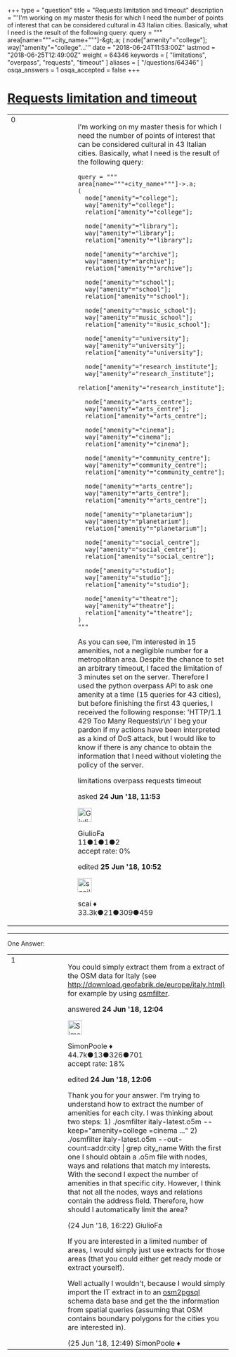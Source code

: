 +++
type = "question"
title = "Requests limitation and timeout"
description = '''I&#x27;m working on my master thesis for which I need the number of points of interest that can be considered cultural in 43 Italian cities. Basically, what I need is the result of the following query: query = &quot;&quot;&quot; area[name=&quot;&quot;&quot;+city_name+&quot;&quot;&quot;]-&amp;gt;.a; (  node[&quot;amenity&quot;=&quot;college&quot;];  way[&quot;amenity&quot;=&quot;college&quot;...'''
date = "2018-06-24T11:53:00Z"
lastmod = "2018-06-25T12:49:00Z"
weight = 64346
keywords = [ "limitations", "overpass", "requests", "timeout" ]
aliases = [ "/questions/64346" ]
osqa_answers = 1
osqa_accepted = false
+++

<div class="headNormal">

# [Requests limitation and timeout](/questions/64346/requests-limitation-and-timeout)

</div>

<div id="main-body">

<div id="askform">

<table id="question-table" style="width:100%;">
<colgroup>
<col style="width: 50%" />
<col style="width: 50%" />
</colgroup>
<tbody>
<tr>
<td style="width: 30px; vertical-align: top"><div class="vote-buttons">
<span id="post-64346-upvote" class="ajax-command post-vote up" rel="nofollow" title="I like this post (click again to cancel)"> </span>
<div id="post-64346-score" class="post-score" title="current number of votes">
0
</div>
<span id="post-64346-downvote" class="ajax-command post-vote down" rel="nofollow" title="I dont like this post (click again to cancel)"> </span> <span id="favorite-mark" class="ajax-command favorite-mark" rel="nofollow" title="mark/unmark this question as favorite (click again to cancel)"> </span>
<div id="favorite-count" class="favorite-count">
&#10;</div>
</div></td>
<td><div id="item-right">
<div class="question-body">
<p>I'm working on my master thesis for which I need the number of points of interest that can be considered cultural in 43 Italian cities. Basically, what I need is the result of the following query:</p>
<pre><code>query = &quot;&quot;&quot;
area[name=&quot;&quot;&quot;+city_name+&quot;&quot;&quot;]-&gt;.a;
(
  node[&quot;amenity&quot;=&quot;college&quot;];
  way[&quot;amenity&quot;=&quot;college&quot;];
  relation[&quot;amenity&quot;=&quot;college&quot;];
&#10;  node[&quot;amenity&quot;=&quot;library&quot;];
  way[&quot;amenity&quot;=&quot;library&quot;];
  relation[&quot;amenity&quot;=&quot;library&quot;];
&#10;  node[&quot;amenity&quot;=&quot;archive&quot;];
  way[&quot;amenity&quot;=&quot;archive&quot;];
  relation[&quot;amenity&quot;=&quot;archive&quot;];
&#10;  node[&quot;amenity&quot;=&quot;school&quot;];
  way[&quot;amenity&quot;=&quot;school&quot;];
  relation[&quot;amenity&quot;=&quot;school&quot;];
&#10;  node[&quot;amenity&quot;=&quot;music_school&quot;];
  way[&quot;amenity&quot;=&quot;music_school&quot;];
  relation[&quot;amenity&quot;=&quot;music_school&quot;];
&#10;  node[&quot;amenity&quot;=&quot;university&quot;];
  way[&quot;amenity&quot;=&quot;university&quot;];
  relation[&quot;amenity&quot;=&quot;university&quot;];
&#10;  node[&quot;amenity&quot;=&quot;research_institute&quot;];
  way[&quot;amenity&quot;=&quot;research_institute&quot;];
  relation[&quot;amenity&quot;=&quot;research_institute&quot;];
&#10;  node[&quot;amenity&quot;=&quot;arts_centre&quot;];
  way[&quot;amenity&quot;=&quot;arts_centre&quot;];
  relation[&quot;amenity&quot;=&quot;arts_centre&quot;];
&#10;  node[&quot;amenity&quot;=&quot;cinema&quot;];
  way[&quot;amenity&quot;=&quot;cinema&quot;];
  relation[&quot;amenity&quot;=&quot;cinema&quot;];
&#10;  node[&quot;amenity&quot;=&quot;community_centre&quot;];
  way[&quot;amenity&quot;=&quot;community_centre&quot;];
  relation[&quot;amenity&quot;=&quot;community_centre&quot;];
&#10;  node[&quot;amenity&quot;=&quot;arts_centre&quot;];
  way[&quot;amenity&quot;=&quot;arts_centre&quot;];
  relation[&quot;amenity&quot;=&quot;arts_centre&quot;];
&#10;  node[&quot;amenity&quot;=&quot;planetarium&quot;];
  way[&quot;amenity&quot;=&quot;planetarium&quot;];
  relation[&quot;amenity&quot;=&quot;planetarium&quot;];
&#10;  node[&quot;amenity&quot;=&quot;social_centre&quot;];
  way[&quot;amenity&quot;=&quot;social_centre&quot;];
  relation[&quot;amenity&quot;=&quot;social_centre&quot;];
&#10;  node[&quot;amenity&quot;=&quot;studio&quot;];
  way[&quot;amenity&quot;=&quot;studio&quot;];
  relation[&quot;amenity&quot;=&quot;studio&quot;];
&#10;  node[&quot;amenity&quot;=&quot;theatre&quot;];
  way[&quot;amenity&quot;=&quot;theatre&quot;];
  relation[&quot;amenity&quot;=&quot;theatre&quot;];
)
&quot;&quot;&quot;</code></pre>
<p>As you can see, I'm interested in 15 amenities, not a negligible number for a metropolitan area. Despite the chance to set an arbitrary timeout, I faced the limitation of 3 minutes set on the server. Therefore I used the python overpass API to ask one amenity at a time (15 queries for 43 cities), but before finishing the first 43 queries, I received the following response: 'HTTP/1.1 429 Too Many Requests\r\n' I beg your pardon if my actions have been interpreted as a kind of DoS attack, but I would like to know if there is any chance to obtain the information that I need without violeting the policy of the server.</p>
</div>
<div id="question-tags" class="tags-container tags">
<span class="post-tag tag-link-limitations" rel="tag" title="see questions tagged &#39;limitations&#39;">limitations</span> <span class="post-tag tag-link-overpass" rel="tag" title="see questions tagged &#39;overpass&#39;">overpass</span> <span class="post-tag tag-link-requests" rel="tag" title="see questions tagged &#39;requests&#39;">requests</span> <span class="post-tag tag-link-timeout" rel="tag" title="see questions tagged &#39;timeout&#39;">timeout</span>
</div>
<div id="question-controls" class="post-controls">
&#10;</div>
<div class="post-update-info-container">
<div class="post-update-info post-update-info-user">
<p>asked <strong>24 Jun '18, 11:53</strong></p>
<img src="https://secure.gravatar.com/avatar/b66d324b0705210da2ebe24e3ec2f6dd?s=32&amp;d=identicon&amp;r=g" class="gravatar" width="32" height="32" alt="GiulioFa&#39;s gravatar image" />
<p><span>GiulioFa</span><br />
<span class="score" title="11 reputation points">11</span><span title="1 badges"><span class="badge1">●</span><span class="badgecount">1</span></span><span title="1 badges"><span class="silver">●</span><span class="badgecount">1</span></span><span title="2 badges"><span class="bronze">●</span><span class="badgecount">2</span></span><br />
<span class="accept_rate" title="Rate of the user&#39;s accepted answers">accept rate:</span> <span title="GiulioFa has no accepted answers">0%</span></p>
</div>
<div class="post-update-info post-update-info-edited">
<p><span> edited <strong>25 Jun '18, 10:52</strong> </span></p>
<img src="https://secure.gravatar.com/avatar/52d3234f3be58156770e8a91d575bfbd?s=32&amp;d=identicon&amp;r=g" class="gravatar" width="32" height="32" alt="scai&#39;s gravatar image" />
<p><span>scai ♦</span><br />
<span class="score" title="33317 reputation points"><span>33.3k</span></span><span title="21 badges"><span class="badge1">●</span><span class="badgecount">21</span></span><span title="309 badges"><span class="silver">●</span><span class="badgecount">309</span></span><span title="459 badges"><span class="bronze">●</span><span class="badgecount">459</span></span></p>
</div>
</div>
<div id="comments-container-64346" class="comments-container">
&#10;</div>
<div id="comment-tools-64346" class="comment-tools">
&#10;</div>
<div class="clear">
&#10;</div>
<div id="comment-64346-form-container" class="comment-form-container">
&#10;</div>
<div class="clear">
&#10;</div>
</div></td>
</tr>
</tbody>
</table>

------------------------------------------------------------------------

<div class="tabBar">

<span id="sort-top"></span>

<div class="headQuestions">

One Answer:

</div>

</div>

<span id="64347"></span>

<div id="answer-container-64347" class="answer">

<table style="width:100%;">
<colgroup>
<col style="width: 50%" />
<col style="width: 50%" />
</colgroup>
<tbody>
<tr>
<td style="width: 30px; vertical-align: top"><div class="vote-buttons">
<span id="post-64347-upvote" class="ajax-command post-vote up" rel="nofollow" title="I like this post (click again to cancel)"> </span>
<div id="post-64347-score" class="post-score" title="current number of votes">
1
</div>
<span id="post-64347-downvote" class="ajax-command post-vote down" rel="nofollow" title="I dont like this post (click again to cancel)"> </span>
</div></td>
<td><div class="item-right">
<div class="answer-body">
<p>You could simply extract them from a extract of the OSM data for Italy (see <a href="http://download.geofabrik.de/europe/italy.html)">http://download.geofabrik.de/europe/italy.html)</a> for example by using <a href="https://wiki.openstreetmap.org/wiki/Osmfilter">osmfilter</a>.</p>
</div>
<div class="answer-controls post-controls">
&#10;</div>
<div class="post-update-info-container">
<div class="post-update-info post-update-info-user">
<p>answered <strong>24 Jun '18, 12:04</strong></p>
<img src="https://secure.gravatar.com/avatar/ad2513d6f8e3d709d576ace900c12fa5?s=32&amp;d=identicon&amp;r=g" class="gravatar" width="32" height="32" alt="SimonPoole&#39;s gravatar image" />
<p><span>SimonPoole ♦</span><br />
<span class="score" title="44667 reputation points"><span>44.7k</span></span><span title="13 badges"><span class="badge1">●</span><span class="badgecount">13</span></span><span title="326 badges"><span class="silver">●</span><span class="badgecount">326</span></span><span title="701 badges"><span class="bronze">●</span><span class="badgecount">701</span></span><br />
<span class="accept_rate" title="Rate of the user&#39;s accepted answers">accept rate:</span> <span title="SimonPoole has 209 accepted answers">18%</span></p>
</div>
<div class="post-update-info post-update-info-edited">
<p><span> edited <strong>24 Jun '18, 12:06</strong> </span></p>
</div>
</div>
<div id="comments-container-64347" class="comments-container">
<span id="64348"></span>
<div id="comment-64348" class="comment">
<div id="post-64348-score" class="comment-score">
&#10;</div>
<div class="comment-text">
<p>Thank you for your answer. I'm trying to understand how to extract the number of amenities for each city. I was thinking about two steps: 1) ./osmfilter italy-latest.o5m --keep="amenity=college =cinema ..." 2) ./osmfilter italy-latest.o5m --out-count=addr:city | grep city_name With the first one I should obtain a .o5m file with nodes, ways and relations that match my interests. With the second I expect the number of amenities in that specific city. However, I think that not all the nodes, ways and relations contain the address field. Therefore, how should I automatically limit the area?</p>
</div>
<div id="comment-64348-info" class="comment-info">
<span class="comment-age">(24 Jun '18, 16:22)</span> <span class="comment-user userinfo">GiulioFa</span>
</div>
</div>
<span id="64356"></span>
<div id="comment-64356" class="comment">
<div id="post-64356-score" class="comment-score">
&#10;</div>
<div class="comment-text">
<p>If you are interested in a limited number of areas, I would simply just use extracts for those areas (that you could either get ready mode or extract yourself).</p>
<p>Well actually I wouldn't, because I would simply import the IT extract in to an <a href="https://wiki.openstreetmap.org/wiki/Osm2pgsql">osm2pgsql</a> schema data base and get the the information from spatial queries (assuming that OSM contains boundary polygons for the cities you are interested in).</p>
</div>
<div id="comment-64356-info" class="comment-info">
<span class="comment-age">(25 Jun '18, 12:49)</span> <span class="comment-user userinfo">SimonPoole ♦</span>
</div>
</div>
</div>
<div id="comment-tools-64347" class="comment-tools">
&#10;</div>
<div class="clear">
&#10;</div>
<div id="comment-64347-form-container" class="comment-form-container">
&#10;</div>
<div class="clear">
&#10;</div>
</div></td>
</tr>
</tbody>
</table>

</div>

<div class="paginator-container-left">

</div>

</div>

</div>

